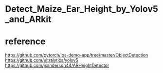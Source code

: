 # Detect_Maize_Ear_Height_by_Yolov5_and_ARkit


# reference
https://github.com/pytorch/ios-demo-app/tree/master/ObjectDetection
https://github.com/ultralytics/yolov5
https://github.com/jsanderson44/ARHeightDetector
